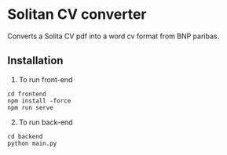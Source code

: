 # Solitan CV converter
Converts a Solita CV pdf into a word cv format from BNP paribas.

## Installation

1. To run front-end

```
cd frontend
npm install -force
npm run serve
```
2. To run back-end

```
cd backend
python main.py
```


